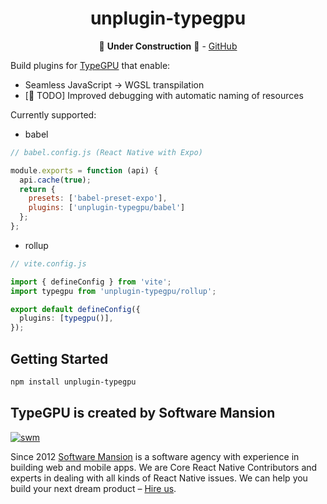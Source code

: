 <div align="center">

# unplugin-typegpu

🚧 **Under Construction** 🚧 - [GitHub](https://github.com/software-mansion/TypeGPU/tree/main/packages/unplugin-typegpu)

</div>

Build plugins for [TypeGPU](https://typegpu.com) that enable:
- Seamless JavaScript -> WGSL transpilation
- [🚧 TODO] Improved debugging with automatic naming of resources

Currently supported:
* babel
```js
// babel.config.js (React Native with Expo)

module.exports = function (api) {
  api.cache(true);
  return {
    presets: ['babel-preset-expo'],
    plugins: ['unplugin-typegpu/babel']
  };
};

```

* rollup

```ts
// vite.config.js

import { defineConfig } from 'vite';
import typegpu from 'unplugin-typegpu/rollup';

export default defineConfig({
  plugins: [typegpu()],
});

```

## Getting Started

```sh
npm install unplugin-typegpu
```

## TypeGPU is created by Software Mansion

[![swm](https://logo.swmansion.com/logo?color=white&variant=desktop&width=150&tag=typegpu-github 'Software Mansion')](https://swmansion.com)

Since 2012 [Software Mansion](https://swmansion.com) is a software agency with experience in building web and mobile apps. We are Core React Native Contributors and experts in dealing with all kinds of React Native issues. We can help you build your next dream product – [Hire us](https://swmansion.com/contact/projects?utm_source=typegpu&utm_medium=readme).
